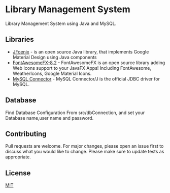 # Library Management System

Library Management System using Java and MySQL.

## Libraries

* [JFoenix](http://www.jfoenix.com/) - is an open source Java library, that implements Google Material Design using Java components
* [FontAwesomeFX-8.2](https://bitbucket.org/Jerady/fontawesomefx/downloads/) - FontAwesomeFX is an open source library adding Web Icons support to your JavaFX Apps! Including FontAwesome, WeatherIcons, Google Material Icons.
* [MySQL Connector](https://dev.mysql.com/downloads/connector/j/) - MySQL Connector/J is the official JDBC driver for MySQL.

## Database

Find Database Configuration From src/dbConnection, and set your Database name,user name and password.

## Contributing
Pull requests are welcome. For major changes, please open an issue first to discuss what you would like to change.
Please make sure to update tests as appropriate.

## License
[MIT](https://choosealicense.com/licenses/mit/)
